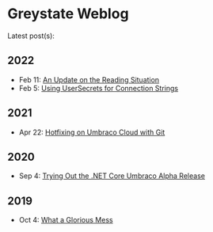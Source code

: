 Greystate Weblog
================

Latest post(s):

2022
----

- Feb 11: [An Update on the Reading Situation](/log/2022/02/11/reading-update)
- Feb 5: [Using UserSecrets for Connection Strings](/log/2022/02/05/secrets/)

2021
----

- Apr 22: [Hotfixing on Umbraco Cloud with Git](/log/2021/04/22/hotfix-with-git/)

2020
----

- Sep 4: [Trying Out the .NET Core Umbraco Alpha Release](/log/2020/09/04/umbraco-net-core-alpha/)

2019
----

- Oct 4: [What a Glorious Mess](/log/2019/10/04/glorious-mess/)

<data data-slug="log"></data>
